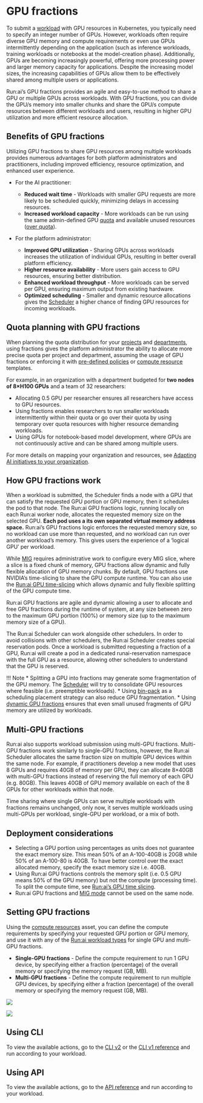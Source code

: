 # GPU fractions

To submit a [workload](../../platform-admin/workloads/overviews/managing-workloads.md) with GPU resources in Kubernetes, you typically need to specify an integer number of GPUs. However, workloads often require diverse GPU memory and compute requirements or even use GPUs intermittently depending on the application (such as inference workloads, training workloads or notebooks at the model-creation phase). Additionally, GPUs are becoming increasingly powerful, offering more processing power and larger memory capacity for applications. Despite the increasing model sizes, the increasing capabilities of GPUs allow them to be effectively shared among multiple users or applications.

Run:ai’s GPU fractions provides an agile and easy-to-use method to share a GPU or multiple GPUs across workloads. With GPU fractions, you can divide the GPU/s memory into smaller chunks and share the GPU/s compute resources between different workloads and users, resulting in higher GPU utilization and more efficient resource allocation.

## Benefits of GPU fractions

Utilizing GPU fractions to share GPU resources among multiple workloads provides numerous advantages for both platform administrators and practitioners, including improved efficiency, resource optimization, and enhanced user experience.

* For the AI practitioner:

    * **Reduced wait time** - Workloads with smaller GPU requests are more likely to be scheduled quickly, minimizing delays in accessing resources.
    * **Increased workload capacity** - More workloads can be run using the same admin-defined GPU [quota](the-runai-scheduler.md#quota) and available unused resources ([over quota](the-runai-scheduler.md#over-quota)).

* For the platform administrator:

    * **Improved GPU utilization** - Sharing GPUs across workloads increases the utilization of individual GPUs, resulting in better overall platform efficiency.
    * **Higher resource availability** - More users gain access to GPU resources, ensuring better distribution.
    * **Enhanced workload throughput** - More workloads can be served per GPU, ensuring maximum output from existing hardware.
    * **Optimized scheduling** - Smaller and dynamic resource allocations gives the [Scheduler](the-runai-scheduler.md) a higher chance of finding GPU resources for incoming workloads.

## Quota planning with GPU fractions

When planning the quota distribution for your [projects](../../platform-admin/aiinitiatives/org/projects.md) and [departments](../../platform-admin/aiinitiatives/org/departments.md), using fractions gives the platform administrator the ability to allocate more precise quota per project and department, assuming the usage of GPU fractions or enforcing it with [pre-defined policies](../../platform-admin/workloads/policies/policy-reference.md) or [compute resource](../../platform-admin/workloads/assets/compute.md) templates.

For example, in an organization with a department budgeted for **two nodes of 8×H100 GPUs** and a team of 32 researchers:

* Allocating 0.5 GPU per researcher ensures all researchers have access to GPU resources.
* Using fractions enables researchers to run smaller workloads intermittently within their quota or go over their quota by using temporary over quota resources with higher resource demanding workloads.
* Using GPUs for notebook-based model development, where GPUs are not continuously active and can be shared among multiple users.

For more details on mapping your organization and resources, see [Adapting AI initiatives to your organization](../../platform-admin/aiinitiatives/overview.md).

## How GPU fractions work

When a workload is submitted, the Scheduler finds a node with a GPU that can satisfy the requested GPU portion or GPU memory, then it schedules the pod to that node. The Run:ai GPU fractions logic, running locally on each Run:ai worker node, allocates the requested memory size on the selected GPU. **Each pod uses a its own separated virtual memory address space.** Run:ai’s GPU fractions logic enforces the requested memory size, so no workload can use more than requested, and no workload can run over another workload’s memory. This gives users the experience of a ‘logical GPU’ per workload.

While [MIG](../../platform-admin/aiinitiatives/resources/configuring-mig-profiles.md) requires administrative work to configure every MIG slice, where a slice is a fixed chunk of memory, GPU fractions allow dynamic and fully flexible allocation of GPU memory chunks. By default, GPU fractions use NVIDIA’s time-slicing to share the GPU compute runtime. You can also use the [Run:ai GPU time-slicing](GPU-time-slicing-scheduler.md) which allows dynamic and fully flexible splitting of the GPU compute time.

Run:ai GPU fractions are agile and dynamic allowing a user to allocate and free GPU fractions during the runtime of system, at any size between zero to the maximum GPU portion (100%) or memory size (up to the maximum memory size of a GPU).

The Run:ai Scheduler can work alongside other schedulers. In order to avoid collisions with other schedulers, the Run:ai Scheduler creates special reservation pods. Once a workload is submitted requesting a fraction of a GPU, Run:ai will create a pod in a dedicated runai-reservation namespace with the full GPU as a resource, allowing other schedulers to understand that the GPU is reserved.

!!! Note
    * Splitting a GPU into fractions may generate some fragmentation of the GPU memory. The [Scheduler](./the-runai-scheduler.md) will try to consolidate GPU resources where feasible (i.e. preemptible workloads).
    * Using [bin-pack](../../platform-admin/aiinitiatives/resources/node-pools.md#adding-a-new-node-pool) as a scheduling placement strategy can also reduce GPU fragmentation.
    * Using [dynamic GPU fractions](dynamic-gpu-fractions.md) ensures that even small unused fragments of GPU memory are utilized by workloads.

## Multi-GPU fractions

Run:ai also supports workload submission using multi-GPU fractions. Multi-GPU fractions work similarly to single-GPU fractions, however, the Run:ai Scheduler allocates the same fraction size on multiple GPU devices within the same node. For example, if practitioners develop a new model that uses 8 GPUs and requires 40GB of memory per GPU, they can allocate 8×40GB with multi-GPU fractions instead of reserving the full memory of each GPU (e.g. 80GB). This leaves 40GB of GPU memory available on each of the 8 GPUs for other workloads within that node.

Time sharing where single GPUs can serve multiple workloads with fractions remains unchanged, only now, it serves multiple workloads using multi-GPUs per workload, single-GPU per workload, or a mix of both.

## Deployment considerations

* Selecting a GPU portion using percentages as units does not guarantee the exact memory size. This mean 50% of an A-100-40GB is 20GB while 50% of an A-100-80 is 40GB. To have better control over the exact allocated memory, specify the exact memory size i.e. 40GB.
* Using Run:ai GPU fractions controls the memory split (i.e. 0.5 GPU means 50% of the GPU memory) but not the compute (processing time). To split the compute time, see [Run:ai’s GPU time slicing](GPU-time-slicing-scheduler.md).
* Run:ai GPU fractions and [MIG mode](../../platform-admin/aiinitiatives/resources/configuring-mig-profiles.md) cannot be used on the same node.

## Setting GPU fractions

Using the [compute resources](../../platform-admin/workloads/assets/compute.md) asset, you can define the compute requirements by specifying your requested GPU portion or GPU memory, and use it with any of the [Run:ai workload types](../../platform-admin/workloads/overviews/workload-types.md) for single GPU and multi-GPU fractions.

* **Single-GPU fractions** - Define the compute requirement to run 1 GPU device, by specifying either a fraction (percentage) of the overall memory or specifying the memory request (GB, MB).
* **Multi-GPU fractions** - Define the compute requirement to run multiple GPU devices, by specifying either a fraction (percentage) of the overall memory or specifying the memory request (GB, MB).

![](../img/fractions-example1.png)

![](../img/fractions-example2.png)

## Using CLI

To view the available actions, go to the [CLI v2](../cli-reference/new-cli/runai.md) or the [CLI v1 reference](../cli-reference/Introduction.md) and run according to your workload.

## Using API

To view the available actions, go to the [API reference](https://api-docs.run.ai/) and run according to your workload.